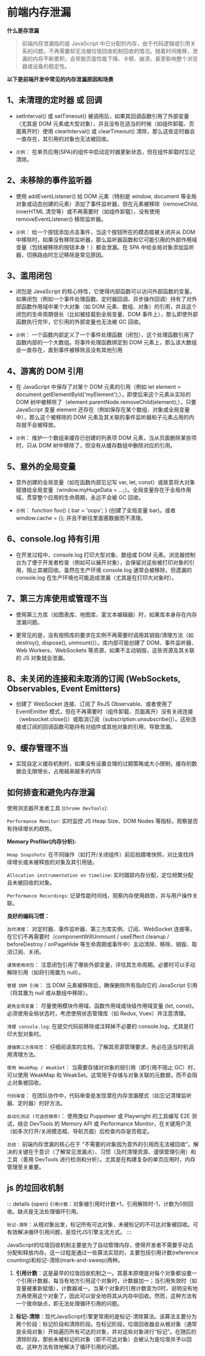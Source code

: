  
# 前端内存泄漏

**什么是存泄漏**
> 前端内存泄漏指的是 JavaScript 中已分配的内存，由于代码逻辑或引用关系的问题，不再需要却无法被垃圾回收机制回收的情况。随着时间推移，泄漏的内存不断累积，会导致页面性能下降、卡顿、崩溃，甚至影响整个浏览器或设备的稳定性。


**以下是前端开发中常见的内存泄漏原因和场景**

## 1、未清理的定时器 或 回调

+ setInterval() 或 setTimeout() 被调用后，如果其回调函数引用了外部变量（尤其是 DOM 元素或大型对象），并且没有在适当的时候（如组件卸载、页面离开时）使用 clearInterval() 或 clearTimeout() 清除，那么这些定时器会一直存在，其引用的对象也无法被回收。

+ `示例`： 在单页应用(SPA)的组件中启动定时器更新状态，但在组件卸载时忘记清除。

## 2、未移除的事件监听器

+ 使用 addEventListener() 给 DOM 元素（特别是 window, document 等全局对象或动态创建的元素）添加了事件监听器，但在元素被移除（removeChild, innerHTML 清空等）或不再需要时（如组件卸载），没有使用 removeEventListener() 移除监听器。

+ `示例`： 给一个按钮添加点击事件，当这个按钮所在的模态框被关闭并从 DOM 中移除时，如果没有移除监听器，那么监听器函数和它可能引用的外部作用域变量（包括被移除的按钮本身！）都会泄漏。在 SPA 中给全局对象添加监听器，切换路由时忘记移除是常见原因。

## 3、滥用闭包

+ 闭包是 JavaScript 的核心特性，它使得内部函数可以访问外部函数的变量。如果闭包（例如一个事件处理函数、定时器回调、异步操作回调）持有了对外部函数作用域中某个大对象（如 DOM 元素、数组、对象）的引用，并且这个闭包的生命周期很长（比如被挂载到全局变量、DOM 事件上），那么即使外部函数执行完毕，它引用的外部变量也无法被 GC 回收。

+ `示例`： 一个函数内部定义了一个事件处理函数（闭包），这个处理函数引用了函数内部的一个大数组。将事件处理函数绑定到 DOM 元素上，那么该大数组会一直存在，直到事件被移除且没有其他引用

## 4、游离的 DOM 引用

+ 在 JavaScript 中保存了对某个 DOM 元素的引用（例如 let element = document.getElementById('myElement');），即使后来这个元素从实际的 DOM 树中被移除了（element.parentNode.removeChild(element);），只要 JavaScript 变量 element 还存在（例如保存在某个数组、对象或全局变量中），那么这个被移除的 DOM 元素及其关联的事件监听器和子元素占用的内存就不会被释放。

+ `示例`： 维护一个数组来缓存已创建的列表项 DOM 元素，当从页面删除某些项时，只从 DOM 树中移除了，但没有从缓存数组中删除对应的引用。

## 5、意外的全局变量

+ 意外创建的全局变量（如在函数内部忘记写 var, let, const）或故意将大对象赋值给全局变量（window.myHugeData = ...;）。全局变量存在于全局作用域，贯穿整个应用的生命周期，永远不会被 GC 回收。

+ `示例`： function foo() { bar = 'oops'; } (创建了全局变量 bar)。或者 window.cache = {}; 并且不断往里面塞数据而不清理。

## 6、console.log 持有引用

+ 在开发过程中，console.log 打印大型对象、数组或 DOM 元素。浏览器控制台为了便于开发者检查（例如可以展开对象），会保留对这些被打印对象的引用，阻止其被回收。虽然在生产环境 console.log 通常会被移除，但遗漏的 console.log 在生产环境也可能造成泄漏（尤其是在打印大对象时）。

## 7、第三方库使用或管理不当

+ 使用第三方库（如图表库、地图库、富文本编辑器）时，如果库本身存在内存泄漏问题。

+ 更常见的是，没有按照库的要求在实例不再需要时调用其销毁/清理方法（如 destroy(), dispose(), unmount()）。库内部可能创建了 DOM、事件监听器、Web Workers、WebSockets 等资源，如果不主动销毁，这些资源及其关联的 JS 对象就会泄漏。

## 8、未关闭的连接和未取消的订阅 (WebSockets, Observables, Event Emitters)

+ 创建了 WebSocket 连接、订阅了 RxJS Observable、或者使用了 EventEmitter 模式，但在不再需要时（组件卸载、页面离开）没有关闭连接（websocket.close()）或取消订阅（subscription.unsubscribe()）。这些连接或订阅的回调函数可能持有对组件或其他对象的引用，导致泄漏。

## 9、缓存管理不当

+ 实现自定义缓存机制时，如果没有设置合理的过期策略或大小限制，缓存的数据会无限增长，占用越来越多的内存

## 如何排查和避免内存泄漏

使用浏览器开发者工具 (`Chrome DevTools`):

`Performance Monitor`: 实时监控 JS Heap Size、DOM Nodes 等指标，观察是否有持续增长的趋势。

**Memory Profiler(内存分析):**

`Heap Snapshots`: 在不同操作（如打开/关闭组件）前后拍摄堆快照，对比查找持续增长或未被释放的对象及其引用链。

`Allocation instrumentation on timeline`: 实时跟踪内存分配，定位频繁分配且未被回收的对象。

`Performance Recordings`: 记录性能时间线，观察内存使用趋势，并与用户操作关联。

**良好的编码习惯：**

`及时清理`： 对定时器、事件监听器、第三方库实例、订阅、WebSocket 连接等，在它们不再需要时（componentWillUnmount / useEffect cleanup / beforeDestroy / onPageHide 等生命周期或事件中）主动清除、移除、销毁、取消订阅、关闭。

`谨慎使用闭包`： 注意闭包引用了哪些外部变量，评估其生命周期。必要时可以手动解除引用（如将引用置为 null）。

`管理 DOM 引用`： 当 DOM 元素被移除后，确保删除所有指向它的 JavaScript 引用（将其置为 null 或从数组中移除）。

`避免全局变量`： 尽量使用模块作用域、函数作用域或块级作用域变量 (let, const)。必须使用全局状态时，考虑使用状态管理库（如 Redux, Vuex）并注意清理。

`清理 console.log`: 在提交代码前移除或注释掉不必要的 console.log，尤其是打印大型对象时。

`遵循第三方库规范`： 仔细阅读库的文档，了解其资源管理要求，务必在适当时机调用清理方法。

`使用 WeakMap / WeakSet`： 当需要存储对对象的弱引用（即引用不阻止 GC）时，可以使用 WeakMap 和 WeakSet。这常用于存储与对象关联的元数据，而不会阻止对象被回收。

`代码审查`： 在团队协作中，代码审查是发现潜在内存泄漏模式（如忘记清理监听器、定时器）的好方法。

`自动化测试 (可选但推荐)`： 使用类似 Puppeteer 或 Playwright 的工具编写 E2E 测试，结合 DevTools 的 Memory API 或 Performance Monitor，在关键用户流（如多次打开/关闭模态框、导航页面）后检查内存是否稳定。

`总结：` 前端内存泄漏的核心在于 “不需要的对象因为意外的引用而无法被回收”。解决的关键在于意识（了解常见泄漏点）、习惯（及时清理资源、谨慎管理引用）和工具（善用 DevTools 进行检测和分析）。尤其是在构建复杂的单页应用时，内存管理至关重要。


## js 的垃回收机制

::: details {open}
`引用计数`：对象被引用时计数+1，引用解除时-1，计数为0则回收。缺点是无法处理循环引用。

`标记-清除`：从根对象出发，标记所有可达对象，未被标记的不可达对象被回收。可有效解决循环引用问题，是现代JS引擎主流方式。
:::

JavaScript的垃圾回收机制主要是为了自动管理内存，使得开发者不需要手动去分配和释放内存。这一过程是通过一些算法实现的，主要包括引用计数(reference counting)和标记-清除(mark-and-sweep)两种。

1. **引用计数**：这是最早的垃圾回收机制之一。其基本原理是对每个对象都设置一个引用计数器，每当有地方引用这个对象时，计数器加一；当引用失效时（如变量被重新赋值），计数器减一。当某个对象的引用计数变为0时，说明没有地方再使用这个对象了，因此可以安全地将其从内存中回收。然而，这种方法有一个致命缺点，即无法处理循环引用的问题。

2. **标记-清除**：现代JavaScript引擎更常用的是标记-清除算法。该算法主要分为两个阶段：标记阶段和清除阶段。在标记阶段，垃圾回收器会从根对象（通常是全局对象）开始遍历所有可达的对象，并对这些对象进行“标记”。在随后的清除阶段，那些未被标记的对象（即不可达对象）会被认为是垃圾并予以回收。这种方法有效地解决了循环引用的问题。
